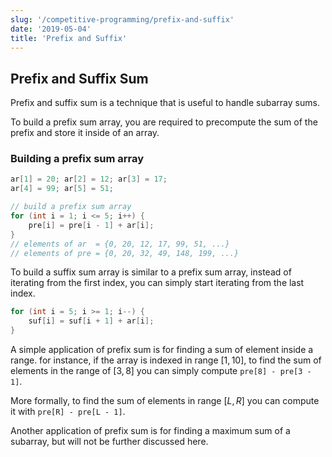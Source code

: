 ```yaml
---
slug: '/competitive-programming/prefix-and-suffix'
date: '2019-05-04'
title: 'Prefix and Suffix'
---
```



## Prefix and Suffix Sum

Prefix and suffix sum is a technique that is useful to handle subarray sums.

To build a prefix sum array, you are required to precompute the sum of the prefix and store it inside of an array.

### Building a prefix sum array

```c++
ar[1] = 20; ar[2] = 12; ar[3] = 17;
ar[4] = 99; ar[5] = 51;

// build a prefix sum array
for (int i = 1; i <= 5; i++) {
	pre[i] = pre[i - 1] + ar[i];
}
// elements of ar  = {0, 20, 12, 17, 99, 51, ...}
// elements of pre = {0, 20, 32, 49, 148, 199, ...}
```

To build a suffix sum array is similar to a prefix sum array, instead of iterating from the first index, you can simply start iterating from the last index.

```c++
for (int i = 5; i >= 1; i--) {
	suf[i] = suf[i + 1] + ar[i];
}
```

A simple application of prefix sum is for finding a sum of element inside a range. for instance, if the array is indexed in range $[1,10]$, to find the sum of elements in the range of $[3,8]$ you can simply compute `pre[8] - pre[3 - 1]`.

More formally, to find the sum of elements in range $[L, R]$ you can compute it with `pre[R] - pre[L - 1]`.

Another application of prefix sum is for finding a maximum sum of a subarray, but will not be further discussed here.
